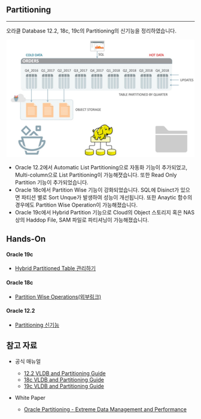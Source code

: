 ## Partitioning

---

오라클 Database 12.2, 18c, 19c의 Partitioning의 신기능을 정리하였습니다.

![](https://github.com/oracle19c-cookbook/Database-General/blob/master/Partitioning/PARTITION.jpg)

- Oracle 12.2에서 Automatic List Partitioning으로 자동화 기능이 추가되었고, Multi-column으로 List Partitioning이 가능해졋습니다. 또한 Read Only Partition 기능이 추가되었습니다.
- Oracle 18c에서 Partition Wise 기능이 강화되었습니다. SQL에 Disinct가 있으면 파티션 별로 Sort Unque가 발생하여 성능이 개선됩니다. 또한 Anaytic 함수의 경우에도 Partition Wise Operation이 가능해졌습니다.
- Oracle 19c에서 Hybrid Partition 기능으로 Cloud의 Object 스토리지 혹은 NAS 상의 Haddop File, SAM 파일로 파티셔닝이 가능해졌습니다.

## Hands-On

#### Oracle 19c

- [Hybrid Partitioned Table 관리하기](https://docs.oracle.com/en/database/oracle/oracle-database/19/tutorial-manage-partitions-in-hybrid-partitioned-tables/)

#### Oracle 18c 

- [Partition Wise Operations(외부링크)](https://antognini.ch/2018/05/partition-wise-operations-new-features-in-12c-and-18c/)

#### Oracle 12.2

- [Partitioning 신기능](https://livesql.oracle.com/apex/livesql/file/tutorial_EDVE861H5MO8DX16EGJ80HOTK.html)

## 참고 자료

- 공식 매뉴얼
    - [12.2 VLDB and Partitioning Guide](https://docs.oracle.com/en/database/oracle/oracle-database/12.2/vldbg/index.html)
    - [18c VLDB and Partitioning Guide](https://docs.oracle.com/en/database/oracle/oracle-database/18/vldbg/index.html)
    - [19c VLDB and Partitioning Guide](https://docs.oracle.com/en/database/oracle/oracle-database/19/vldbg/index.html)
    
- White Paper
    - [Oracle Partitioning - Extreme Data Management and Performance](https://www.oracle.com/technetwork/database/options/partitioning/partitioning-wp-12c-1896137.pdf)    
